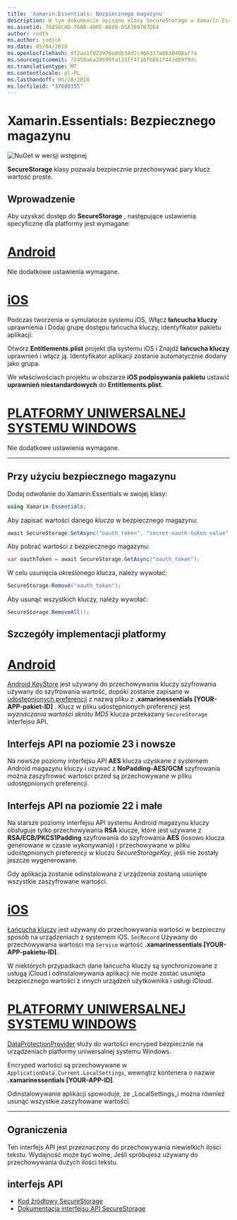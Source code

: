 ```yaml
---
title: 'Xamarin.Essentials: Bezpiecznego magazynu'
description: W tym dokumencie opisano klasy SecureStorage w Xamarin.Essentials, co ułatwia bezpiecznie przechowywać pary klucz wartość proste. Go w tym artykule omówiono sposób użycia klasy, szczegóły implementacji platformy i ograniczeń.
ms.assetid: 78856C0D-76BB-406E-A880-D5A3987B7D64
author: redth
ms.author: jodick
ms.date: 05/04/2018
ms.openlocfilehash: df2aa1fd23976e8db34d7c466317a8630408af7a
ms.sourcegitcommit: 72450a6a29599fa133ff4f16fb0b1f443d89f9dc
ms.translationtype: MT
ms.contentlocale: pl-PL
ms.lasthandoff: 06/28/2018
ms.locfileid: "37080355"
---
```

# <a name="xamarinessentials-secure-storage"></a>Xamarin.Essentials: Bezpiecznego magazynu

![NuGet w wersji wstępnej](~/media/shared/pre-release.png)

**SecureStorage** klasy pozwala bezpiecznie przechowywać pary klucz wartość proste.

## <a name="getting-started"></a>Wprowadzenie

Aby uzyskać dostęp do **SecureStorage** , następujące ustawienia specyficzne dla platformy jest wymagane:

# <a name="androidtabandroid"></a>[Android](#tab/android)

Nie dodatkowe ustawienia wymagane.

# <a name="iostabios"></a>[iOS](#tab/ios)

Podczas tworzenia w symulatorze systemu iOS, Włącz **łańcucha kluczy** uprawnienia i Dodaj grupę dostępu łańcucha kluczy, identyfikator pakietu aplikacji.

Otwórz **Entitlements.plist** projekt dla systemu iOS i Znajdź **łańcucha kluczy** uprawnień i włącz ją. Identyfikator aplikacji zostanie automatycznie dodany jako grupa.

We właściwościach projektu w obszarze **iOS podpisywania pakietu** ustawić **uprawnień niestandardowych** do **Entitlements.plist**.

# <a name="uwptabuwp"></a>[PLATFORMY UNIWERSALNEJ SYSTEMU WINDOWS](#tab/uwp)

Nie dodatkowe ustawienia wymagane.

-----

## <a name="using-secure-storage"></a>Przy użyciu bezpiecznego magazynu

Dodaj odwołanie do Xamarin.Essentials w swojej klasy:

```csharp
using Xamarin.Essentials;
```

Aby zapisać wartości danego _klucza_ w bezpiecznego magazynu:

```csharp
await SecureStorage.SetAsync("oauth_token", "secret-oauth-token-value");
```

Aby pobrać wartości z bezpiecznego magazynu:

```csharp
var oauthToken = await SecureStorage.GetAsync("oauth_token");
```

W celu usunięcia określonego klucza, należy wywołać:

```csharp
SecureStorage.Remove("oauth_token");
```

Aby usunąć wszystkich kluczy, należy wywołać:

```csharp
SecureStorage.RemoveAll();
```


## <a name="platform-implementation-specifics"></a>Szczegóły implementacji platformy

# <a name="androidtabandroid"></a>[Android](#tab/android)

[Android KeyStore](https://developer.android.com/training/articles/keystore.html) jest używany do przechowywania kluczy szyfrowania używany do szyfrowania wartość, dopóki zostanie zapisane w [udostępnionych preferencji](https://developer.android.com/training/data-storage/shared-preferences.html) z nazwą pliku z **.xamarinessentials [YOUR-APP-pakiet-ID]** .  Klucz w pliku udostępnionych preferencji jest _wyznaczania wartości skrótu MD5_ klucza przekazany `SecureStorage` interfejsu API.

## <a name="api-level-23-and-higher"></a>Interfejs API na poziomie 23 i nowsze

Na nowsze poziomy interfejsu API **AES** klucza uzyskane z systemem Android magazynu kluczy i używać z **NoPadding-AES/GCM** szyfrowania można zaszyfrować wartości przed są przechowywane w pliku udostępnionych preferencji.

## <a name="api-level-22-and-lower"></a>Interfejs API na poziomie 22 i małe

Na starsze poziomy interfejsu API systemu Android magazynu kluczy obsługuje tylko przechowywania **RSA** klucze, które jest używane z **RSA/ECB/PKCS1Padding** szyfrowania do szyfrowania **AES** (losowo klucza generowane w czasie wykonywania) i przechowywane w pliku udostępnionych preferencji w kluczu _SecureStorageKey_, jeśli nie zostały jeszcze wygenerowane.

Gdy aplikacja zostanie odinstalowana z urządzenia zostaną usunięte wszystkie zaszyfrowane wartości.

# <a name="iostabios"></a>[iOS](#tab/ios)

[Łańcucha kluczy](https://developer.xamarin.com/api/type/Security.SecKeyChain/) jest używany do przechowywania wartości w bezpieczny sposób na urządzeniach z systemem iOS.  `SecRecord` Używany do przechowywania wartości ma `Service` wartość **.xamarinessentials [YOUR-APP-pakietu-ID]**.

W niektórych przypadkach dane łańcucha kluczy są synchronizowane z usługą iCloud i odinstalowywania aplikacji nie może zostać usunięta bezpiecznego wartości z innych urządzeń użytkownika i usługi iCloud.

# <a name="uwptabuwp"></a>[PLATFORMY UNIWERSALNEJ SYSTEMU WINDOWS](#tab/uwp)

[DataProtectionProvider](https://docs.microsoft.com/uwp/api/windows.security.cryptography.dataprotection.dataprotectionprovider) służy do wartości encryped bezpiecznie na urządzeniach platformy uniwersalnej systemu Windows.

Encryped wartości są przechowywane w `ApplicationData.Current.LocalSettings`, wewnątrz kontenera o nazwie **.xamarinessentials [YOUR-APP-ID]**.

Odinstalowywanie aplikacji spowoduje, że _LocalSettings_i można również usunąć wszystkie zaszyfrowane wartości.

-----

## <a name="limitations"></a>Ograniczenia

Ten interfejs API jest przeznaczony do przechowywania niewielkich ilości tekstu.  Wydajność może być wolne, Jeśli spróbujesz używany do przechowywania dużych ilości tekstu.

## <a name="api"></a>interfejs API

- [Kod źródłowy SecureStorage](https://github.com/xamarin/Essentials/tree/master/Xamarin.Essentials/SecureStorage)
- [Dokumentacja interfejsu API SecureStorage](xref:Xamarin.Essentials.SecureStorage)
